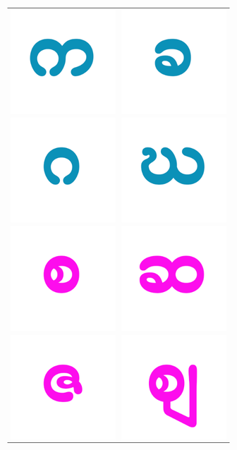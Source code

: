 <table>
	<tr>
		<td><img src="https://raw.githubusercontent.com/Htet-Aung-Lin/KQVote/master/ka.png"/></td>
		<td><img src="https://raw.githubusercontent.com/Htet-Aung-Lin/KQVote/master/kha.png"/></td>
	</tr>	
  <tr>
		<td><img src="https://raw.githubusercontent.com/Htet-Aung-Lin/KQVote/master/ga.png"/></td>
		<td><img src="https://raw.githubusercontent.com/Htet-Aung-Lin/KQVote/master/gha.png"/></td>
	</tr>
  <tr>
		<td><img src="https://raw.githubusercontent.com/Htet-Aung-Lin/KQVote/master/sa.png"/></td>
		<td><img src="https://raw.githubusercontent.com/Htet-Aung-Lin/KQVote/master/sha.png"/></td>
	</tr>	
  <tr>
		<td><img src="https://raw.githubusercontent.com/Htet-Aung-Lin/KQVote/master/za.png"/></td>
		<td><img src="https://raw.githubusercontent.com/Htet-Aung-Lin/KQVote/master/zha.png"/></td>
	</tr>
  
</table>

